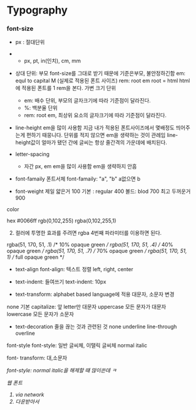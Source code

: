 # Typography

### font-size
- px : 절대단위
- - px, pt, in(인치), cm, mm
- 상대 단위: 부모 font-size를 그대로 받기 때문에 기준은부모, 불안정하긴함
    em: equl to capital M (실제로 적용된 폰트 사이즈)
    rem: root em root = html html에 적용된 폰트를 1 rem을 본다.
    가변 크기 단위
  - em: 배수 단위, 부모의 글자크기에 따라 기준점이 달라진다.
  - %: 백분율 단위
  - rem: root em, 최상위 요소의 글자크기에 따라 기준점이 달라진다.

- line-height
    em을 많이 사용함
    지금 내가 적용된 폰트사이즈에서 몇배정도 띄어주는게 편하기 때뭉니다.
    단위를 적지 않으면 em을 생략하는 것이 관례임
    line-height값이 얼마가 됐던 간에 글씨는 항상 줄간격의 가운데에 배치된다.

- letter-spacing
  -  자간 px, em em을 많이 사용함
    em을 생략하지 안흠

- font-famaily
    폰트서체
    font-famaily: "a", "b" a없으면 b

- font-weight
    제일 얇은거 100
    기본 : regular 400
    볼드: blod 700
    최고 두꺼운거 900

color

hex #0066ff
rgb(0,102,255)
rgba(0,102,255,1)

2. 컬러에 투명한 효과를 주려면 rgba 4번째 파라미터를 이용하면 된다.

rgba(51, 170, 51, .1)    /*  10% opaque green */ 
rgba(51, 170, 51, .4)    /*  40% opaque green */ 
rgba(51, 170, 51, .7)    /*  70% opaque green */ 
rgba(51, 170, 51,  1)    /* full opaque green */ 


- text-align
    font-align: 텍스트 정렬
    left, right, center
    
- text-indent: 들여쓰기
    text-indent: 10px

- text-transform: alphabet based language에 적용
대문자, 소문자 변경

none 기본
capitalize: 앞 letter만 대문자
uppercase 모든 문자가 대문자
lowercase 모든 문자가 소문자

- text-decoration
줄을 끊는 것과 관련된 것
none
underline
line-through
overline

font-style font-style: 일반 글씨체, 이탤릭 글씨체
normal
italic

font- transform: 대,소문자

<em> font-style: normal italic을 해제할 떄 많이쓴데 ㅋ

웹 폰트

1. via network
2. 다운받아서
